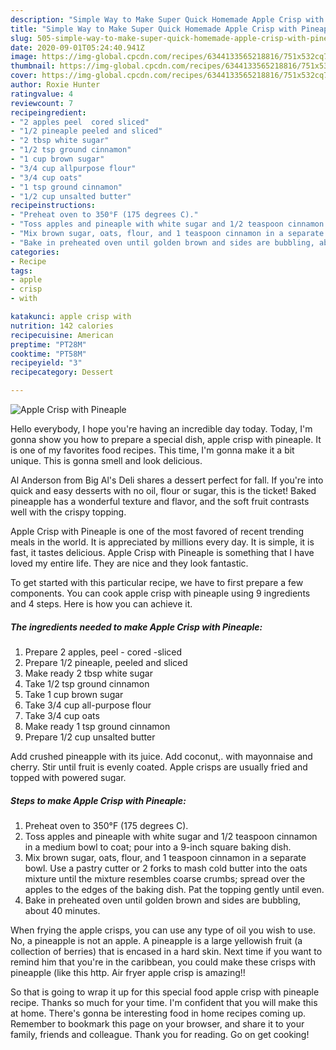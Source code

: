 ```yaml
---
description: "Simple Way to Make Super Quick Homemade Apple Crisp with Pineaple"
title: "Simple Way to Make Super Quick Homemade Apple Crisp with Pineaple"
slug: 505-simple-way-to-make-super-quick-homemade-apple-crisp-with-pineaple
date: 2020-09-01T05:24:40.941Z
image: https://img-global.cpcdn.com/recipes/6344133565218816/751x532cq70/apple-crisp-with-pineaple-recipe-main-photo.jpg
thumbnail: https://img-global.cpcdn.com/recipes/6344133565218816/751x532cq70/apple-crisp-with-pineaple-recipe-main-photo.jpg
cover: https://img-global.cpcdn.com/recipes/6344133565218816/751x532cq70/apple-crisp-with-pineaple-recipe-main-photo.jpg
author: Roxie Hunter
ratingvalue: 4
reviewcount: 7
recipeingredient:
- "2 apples peel  cored sliced"
- "1/2 pineaple peeled and sliced"
- "2 tbsp white sugar"
- "1/2 tsp ground cinnamon"
- "1 cup brown sugar"
- "3/4 cup allpurpose flour"
- "3/4 cup oats"
- "1 tsp ground cinnamon"
- "1/2 cup unsalted butter"
recipeinstructions:
- "Preheat oven to 350°F (175 degrees C)."
- "Toss apples and pineaple with white sugar and 1/2 teaspoon cinnamon in a medium bowl to coat; pour into a 9-inch square baking dish."
- "Mix brown sugar, oats, flour, and 1 teaspoon cinnamon in a separate bowl. Use a pastry cutter or 2 forks to mash cold butter into the oats mixture until the mixture resembles coarse crumbs; spread over the apples to the edges of the baking dish. Pat the topping gently until even."
- "Bake in preheated oven until golden brown and sides are bubbling, about 40 minutes."
categories:
- Recipe
tags:
- apple
- crisp
- with

katakunci: apple crisp with 
nutrition: 142 calories
recipecuisine: American
preptime: "PT28M"
cooktime: "PT58M"
recipeyield: "3"
recipecategory: Dessert

---
```



![Apple Crisp with Pineaple](https://img-global.cpcdn.com/recipes/6344133565218816/751x532cq70/apple-crisp-with-pineaple-recipe-main-photo.jpg)

Hello everybody, I hope you're having an incredible day today. Today, I'm gonna show you how to prepare a special dish, apple crisp with pineaple. It is one of my favorites food recipes. This time, I'm gonna make it a bit unique. This is gonna smell and look delicious.

Al Anderson from Big Al&#39;s Deli shares a dessert perfect for fall. If you&#39;re into quick and easy desserts with no oil, flour or sugar, this is the ticket! Baked pineapple has a wonderful texture and flavor, and the soft fruit contrasts well with the crispy topping.

Apple Crisp with Pineaple is one of the most favored of recent trending meals in the world. It is appreciated by millions every day. It is simple, it is fast, it tastes delicious. Apple Crisp with Pineaple is something that I have loved my entire life. They are nice and they look fantastic.


To get started with this particular recipe, we have to first prepare a few components. You can cook apple crisp with pineaple using 9 ingredients and 4 steps. Here is how you can achieve it.

##### The ingredients needed to make Apple Crisp with Pineaple:

1. Prepare 2 apples, peel - cored -sliced
1. Prepare 1/2 pineaple, peeled and sliced
1. Make ready 2 tbsp white sugar
1. Take 1/2 tsp ground cinnamon
1. Take 1 cup brown sugar
1. Take 3/4 cup all-purpose flour
1. Take 3/4 cup oats
1. Make ready 1 tsp ground cinnamon
1. Prepare 1/2 cup unsalted butter


Add crushed pineapple with its juice. Add coconut,. with mayonnaise and cherry. Stir until fruit is evenly coated. Apple crisps are usually fried and topped with powered sugar. 

##### Steps to make Apple Crisp with Pineaple:

1. Preheat oven to 350°F (175 degrees C).
1. Toss apples and pineaple with white sugar and 1/2 teaspoon cinnamon in a medium bowl to coat; pour into a 9-inch square baking dish.
1. Mix brown sugar, oats, flour, and 1 teaspoon cinnamon in a separate bowl. Use a pastry cutter or 2 forks to mash cold butter into the oats mixture until the mixture resembles coarse crumbs; spread over the apples to the edges of the baking dish. Pat the topping gently until even.
1. Bake in preheated oven until golden brown and sides are bubbling, about 40 minutes.


When frying the apple crisps, you can use any type of oil you wish to use. No, a pineapple is not an apple. A pineapple is a large yellowish fruit (a collection of berries) that is encased in a hard skin. Next time if you want to remind him that you&#39;re in the caribbean, you could make these crisps with pineapple (like this http. Air fryer apple crisp is amazing!! 

So that is going to wrap it up for this special food apple crisp with pineaple recipe. Thanks so much for your time. I'm confident that you will make this at home. There's gonna be interesting food in home recipes coming up. Remember to bookmark this page on your browser, and share it to your family, friends and colleague. Thank you for reading. Go on get cooking!
